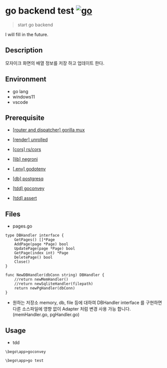 # go backend test [![go](https://miro.medium.com/max/700/1*Ifpd_HtDiK9u6h68SZgNuA.png)](https://go.dev/)

> start go backend

I will fill in the future.

## Description
모자이크 화면의 배열 정보를 저장 하고 업데이트 한다.

## Environment
* go lang 
* windows11
* vscode 

## Prerequisite

* [[router and dispatcher] gorilla mux](https://github.com/gorilla/mux)
* [[render] unrolled](https://github.com/unrolled/render)
* [[cors] rs/cors](https://github.com/rs/cors)
* [[lib] negroni](https://github.com/urfave/negroni)

* [[.env] godotenv](https://github.com/joho/godotenv)

* [[db] postgresq](https://https://github.com/lib/pq)

* [[tdd] goconvey](https://https://github.com/smartystreets/goconvey)
* [[tdd] assert](https://https://github.com/stretchr/testify/tree/master/assert)

## Files
* pages.go 
```
type DBHandler interface {
	GetPages() []*Page
	AddPage(page *Page) bool	
	UpdatePage(page *Page) bool		
	GetPage(index int) *Page
	DeletePage() bool
	Close()
}

func NewDBHandler(dbConn string) DBHandler {
	//return newMemHandler()
	//return newSqliteHandler(filepath)
	return newPgHandler(dbConn)
}
```
* 원하는 저장소 memory, db, file 등에 대하여 DBHandler interface 를 구현하면  다른 소스파일에 영향 없이 Adapter 처럼 변경 사용 가능 합니다.
  (memHandler.go, pgHandler.go) 
## Usage
* tdd
```
\bego\app>goconvey      

\bego\app>go test
```
